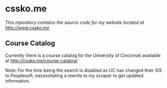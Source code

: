 # cssko.me
*This repository contains the source code for my website located at http://www.cssko.me*

## Course Catalog
Currently there is a course catalog for the University of Cincinnati available at http://cssko.me/course-catalog/

Note: For the time being the search is disabled as UC has changed their SIS to Peoplesoft, necessitating a rewrite to my scraper to get updated information. 
